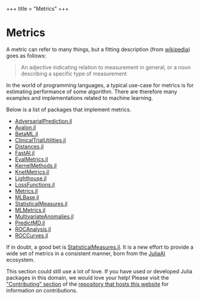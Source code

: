+++
title = "Metrics"
+++

# Metrics
A metric can refer to many things, but a fitting description (from [wikipedia](https://en.wikipedia.org/wiki/Metric)) goes as follows: 
> An adjective indicating relation to measurement in general, or a noun describing a specific type of measurement

In the world of programming languages, a typical use-case for metrics is for estimating performance of some algorithm. There are therefore many examples and implementations related to machine learning.

Below is a list of packages that implement metrics.

- [AdversarialPrediction.jl](https://github.com/rizalzaf/AdversarialPrediction.jl)
- [Avalon.jl](https://github.com/dfdx/Avalon.jl)
- [BetaML.jl](https://github.com/sylvaticus/BetaML.jl)
- [ClinicalTrialUtilities.jl](https://github.com/PharmCat/ClinicalTrialUtilities.jl)
- [Distances.jl](https://github.com/JuliaStats/Distances.jl)
- [FastAI.jl](https://github.com/FluxML/FastAI.jl/)
- [EvalMetrics.jl](https://github.com/VaclavMacha/EvalMetrics.jl)
- [KernelMethods.jl](https://github.com/sadit/KernelMethods.jl)
- [KnetMetrics.jl](https://github.com/KnetML/KnetMetrics.jl)
- [Lighthouse.jl](https://github.com/beacon-biosignals/Lighthouse.jl)
- [LossFunctions.jl](https://github.com/JuliaML/LossFunctions.jl)
- [Metrics.jl](https://github.com/zhmz90/Metrics.jl)
- [MLBase.jl](https://github.com/JuliaStats/MLBase.jl)
- [StatisticalMeasures.jl](https://github.com/JuliaAI/StatisticalMeasures.jl)
- [MLMetrics.jl](https://github.com/JuliaML/MLMetrics.jl)
- [MultivariateAnomalies.jl](https://github.com/milanflach/MultivariateAnomalies.jl)
- [PredictMD.jl](https://github.com/bcbi/PredictMD.jl)
- [ROCAnalysis.jl](https://github.com/davidavdav/ROCAnalysis.jl)
- [ROCCurves.jl](https://github.com/cossio/ROCCurves.jl)

If in doubt, a good bet is [StatisticalMeasures.jl](https://github.com/JuliaAI/StatisticalMeasures.jl). It is a new effort to provide a wide set of metrics in a consistent manner, born from the [JuliaAI](https://github.com/JuliaAI) ecosystem.

This section could still use a lot of love. If you have used or developed Julia packages in this domain, we would love your help! Please visit the ["Contributing" section](https://github.com/JuliaPackageComparisons/JuliaPackageComparisons.github.io#contributing) of the [repository that hosts this website](https://github.com/JuliaPackageComparisons/JuliaPackageComparisons.github.io) for information on contributions.